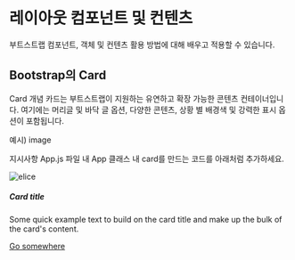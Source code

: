 # 레이아웃 컴포넌트 및 컨텐츠

부트스트랩 컴포넌트, 객체 및 컨텐츠 활용 방법에 대해 배우고 적용할 수 있습니다.

## Bootstrap의 Card

Card 개념
카드는 부트스트랩이 지원하는 유연하고 확장 가능한 콘텐츠 컨테이너입니다. 여기에는 머리글 및 바닥 글 옵션, 다양한 콘텐츠, 상황 별 배경색 및 강력한 표시 옵션이 포함됩니다.

예시)
image

지시사항
App.js 파일 내 App 클래스 내 card를 만드는 코드를 아래처럼 추가하세요.
 <div class="card">
  <img class="card-img-top" src='rabbit04.png' alt="elice"/>

  <div class="card-body">
    <h5 class="card-title">Card title</h5>
    <p class="card-text">Some quick example text to build on the card title and make up the bulk of the card's content.</p>
    <a href="/" class="btn btn-primary">Go somewhere</a>
  </div>
</div>
